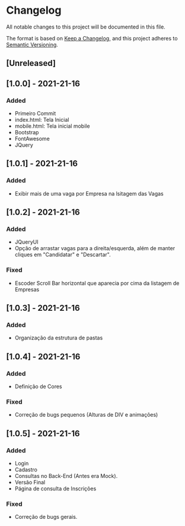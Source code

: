 # Changelog
All notable changes to this project will be documented in this file.

The format is based on [Keep a Changelog](https://keepachangelog.com/en/1.0.0/),
and this project adheres to [Semantic Versioning](https://semver.org/spec/v2.0.0.html).

## [Unreleased]

## [1.0.0] - 2021-21-16
### Added
- Primeiro Commit
- index.html: Tela Inicial
- mobile.html: Tela inicial mobile
- Bootstrap
- FontAwesome
- JQuery


## [1.0.1] - 2021-21-16
### Added
- Exibir mais de uma vaga por Empresa na lsitagem das Vagas


## [1.0.2] - 2021-21-16
### Added
- JQueryUI
- Opção de arrastar vagas para a direita/esquerda, além de manter cliques em "Candidatar" e "Descartar".

### Fixed
- Escoder Scroll Bar horizontal que aparecia por cima da listagem de Empresas


## [1.0.3] - 2021-21-16
### Added
- Organização da estrutura de pastas


## [1.0.4] - 2021-21-16
### Added
- Definição de Cores

### Fixed
- Correção de bugs pequenos (Alturas de DIV e animações)


## [1.0.5] - 2021-21-16
### Added
- Login
- Cadastro
- Consultas no Back-End (Antes era Mock).
- Versão Final
- Página de consulta de Inscrições

### Fixed
- Correção de bugs gerais.